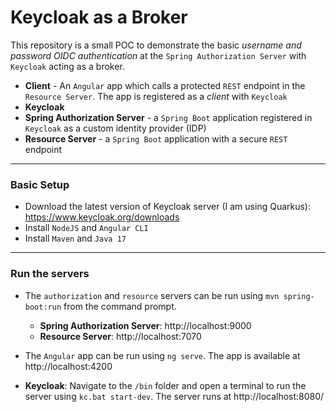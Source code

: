 # Keycloak as a Broker

This repository is a small POC to demonstrate the basic *username and password OIDC authentication* at the `Spring Authorization Server` with `Keycloak` acting as a broker.

* **Client** - An `Angular` app which calls a protected `REST` endpoint in the `Resource Server`. The app is registered as a *client* with `Keycloak`
* **Keycloak**
* **Spring Authorization Server** - a `Spring Boot` application registered in `Keycloak` as a custom identity provider (IDP)
* **Resource Server** - a `Spring Boot` application with a secure `REST` endpoint
---
### Basic Setup
* Download the latest version of Keycloak server (I am using Quarkus): https://www.keycloak.org/downloads
* Install `NodeJS` and `Angular CLI`
* Install `Maven` and `Java 17`
---
### Run the servers
* The `authorization` and `resource` servers can be run using `mvn spring-boot:run` from the command prompt.

  * **Spring Authorization Server**: http://localhost:9000
  * **Resource Server**: http://localhost:7070

* The `Angular` app can be run using `ng serve`. The app is available at http://localhost:4200
* **Keycloak**: Navigate to the `/bin` folder and open a terminal to run the server using `kc.bat start-dev`. The server runs at http://localhost:8080/
  
